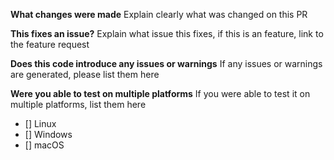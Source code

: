 **What changes were made**
Explain clearly what was changed on this PR

**This fixes an issue?**
Explain what issue this fixes, if this is an feature, link to the feature request

**Does this code introduce any issues or warnings**
If any issues or warnings are generated, please list them here

**Were you able to test on multiple platforms**
If you were able to test it on multiple platforms, list them here

-   [] Linux
-   [] Windows
-   [] macOS
